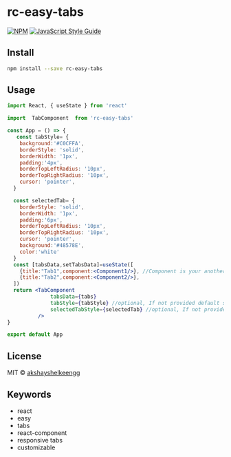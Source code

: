 # rc-easy-tabs



[![NPM](https://img.shields.io/npm/v/rc-easy-tabs.svg)](https://www.npmjs.com/package/rc-easy-tabs) [![JavaScript Style Guide](https://img.shields.io/badge/code_style-standard-brightgreen.svg)](https://standardjs.com)

## Install

```bash
npm install --save rc-easy-tabs
```

## Usage

```jsx
import React, { useState } from 'react'

import  TabComponent  from 'rc-easy-tabs'

const App = () => {
   const tabStyle= {
    background:'#C0CFFA',
    borderStyle: 'solid',
    borderWidth: '1px',
    padding:'4px',
    borderTopLeftRadius: '10px',
    borderTopRightRadius: '10px',
    cursor: 'pointer',
  }

  const selectedTab= {
    borderStyle: 'solid',
    borderWidth: '1px',
    padding:'6px',
    borderTopLeftRadius: '10px',
    borderTopRightRadius: '10px',
    cursor: 'pointer',
    background:'#48578E',    
    color:'white'
  }  
  const [tabsData,setTabsData]=useState([
    {title:"Tab1",component:<Component1/>}, //Component is your another react component that you want to use as in tab
    {title:"Tab2",component:<Component2/>},   
  ])
  return <TabComponent 
              tabsData={tabs} 
              tabStyle={tabStyle} //optional, If not provided default style will be applied
              selectedTabStyle={selectedTab} //optional, If not provided default style will be applied
          />
}

export default App
```

## License

MIT © [akshayshelkeengg](https://github.com/akshayshelkeengg)


## Keywords

- react
- easy
- tabs
- react-component
- responsive tabs
- customizable